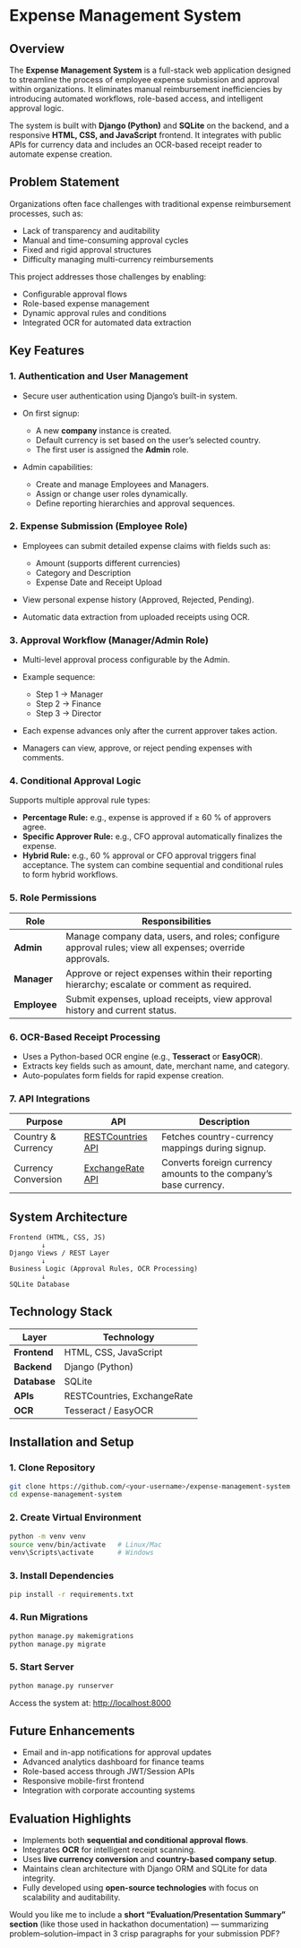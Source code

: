# Expense Management System

## Overview

The **Expense Management System** is a full-stack web application designed to streamline the process of employee expense submission and approval within organizations.
It eliminates manual reimbursement inefficiencies by introducing automated workflows, role-based access, and intelligent approval logic.

The system is built with **Django (Python)** and **SQLite** on the backend, and a responsive **HTML, CSS, and JavaScript** frontend.
It integrates with public APIs for currency data and includes an OCR-based receipt reader to automate expense creation.

## Problem Statement

Organizations often face challenges with traditional expense reimbursement processes, such as:

* Lack of transparency and auditability
* Manual and time-consuming approval cycles
* Fixed and rigid approval structures
* Difficulty managing multi-currency reimbursements

This project addresses those challenges by enabling:

* Configurable approval flows
* Role-based expense management
* Dynamic approval rules and conditions
* Integrated OCR for automated data extraction

## Key Features

### 1. Authentication and User Management

* Secure user authentication using Django’s built-in system.
* On first signup:

  * A new **company** instance is created.
  * Default currency is set based on the user’s selected country.
  * The first user is assigned the **Admin** role.
* Admin capabilities:

  * Create and manage Employees and Managers.
  * Assign or change user roles dynamically.
  * Define reporting hierarchies and approval sequences.

### 2. Expense Submission (Employee Role)

* Employees can submit detailed expense claims with fields such as:

  * Amount (supports different currencies)
  * Category and Description
  * Expense Date and Receipt Upload
* View personal expense history (Approved, Rejected, Pending).
* Automatic data extraction from uploaded receipts using OCR.

### 3. Approval Workflow (Manager/Admin Role)

* Multi-level approval process configurable by the Admin.
* Example sequence:

  * Step 1 → Manager
  * Step 2 → Finance
  * Step 3 → Director
* Each expense advances only after the current approver takes action.
* Managers can view, approve, or reject pending expenses with comments.

### 4. Conditional Approval Logic

Supports multiple approval rule types:

* **Percentage Rule:** e.g., expense is approved if ≥ 60 % of approvers agree.
* **Specific Approver Rule:** e.g., CFO approval automatically finalizes the expense.
* **Hybrid Rule:** e.g., 60 % approval or CFO approval triggers final acceptance.
  The system can combine sequential and conditional rules to form hybrid workflows.

### 5. Role Permissions

| Role         | Responsibilities                                                                                        |
| ------------ | ------------------------------------------------------------------------------------------------------- |
| **Admin**    | Manage company data, users, and roles; configure approval rules; view all expenses; override approvals. |
| **Manager**  | Approve or reject expenses within their reporting hierarchy; escalate or comment as required.           |
| **Employee** | Submit expenses, upload receipts, view approval history and current status.                             |

### 6. OCR-Based Receipt Processing

* Uses a Python-based OCR engine (e.g., **Tesseract** or **EasyOCR**).
* Extracts key fields such as amount, date, merchant name, and category.
* Auto-populates form fields for rapid expense creation.

### 7. API Integrations

| Purpose             | API                                                                            | Description                                                       |
| ------------------- | ------------------------------------------------------------------------------ | ----------------------------------------------------------------- |
| Country & Currency  | [RESTCountries API](https://restcountries.com/v3.1/all?fields=name,currencies) | Fetches country-currency mappings during signup.                  |
| Currency Conversion | [ExchangeRate API](https://api.exchangerate-api.com/v4/latest/{BASE_CURRENCY}) | Converts foreign currency amounts to the company’s base currency. |

## System Architecture

```
Frontend (HTML, CSS, JS)
        ↓
Django Views / REST Layer
        ↓
Business Logic (Approval Rules, OCR Processing)
        ↓
SQLite Database
```

## Technology Stack

| Layer        | Technology                  |
| ------------ | --------------------------- |
| **Frontend** | HTML, CSS, JavaScript       |
| **Backend**  | Django (Python)             |
| **Database** | SQLite                      |
| **APIs**     | RESTCountries, ExchangeRate |
| **OCR**      | Tesseract / EasyOCR         |


## Installation and Setup

### 1. Clone Repository

```bash
git clone https://github.com/<your-username>/expense-management-system.git
cd expense-management-system
```

### 2. Create Virtual Environment

```bash
python -m venv venv
source venv/bin/activate   # Linux/Mac
venv\Scripts\activate      # Windows
```

### 3. Install Dependencies

```bash
pip install -r requirements.txt
```

### 4. Run Migrations

```bash
python manage.py makemigrations
python manage.py migrate
```

### 5. Start Server

```bash
python manage.py runserver
```

Access the system at: [http://localhost:8000](http://localhost:8000)

## Future Enhancements

* Email and in-app notifications for approval updates
* Advanced analytics dashboard for finance teams
* Role-based access through JWT/Session APIs
* Responsive mobile-first frontend
* Integration with corporate accounting systems

## Evaluation Highlights

* Implements both **sequential and conditional approval flows**.
* Integrates **OCR** for intelligent receipt scanning.
* Uses **live currency conversion** and **country-based company setup**.
* Maintains clean architecture with Django ORM and SQLite for data integrity.
* Fully developed using **open-source technologies** with focus on scalability and auditability.

Would you like me to include a **short “Evaluation/Presentation Summary” section** (like those used in hackathon documentation) — summarizing problem–solution–impact in 3 crisp paragraphs for your submission PDF?
